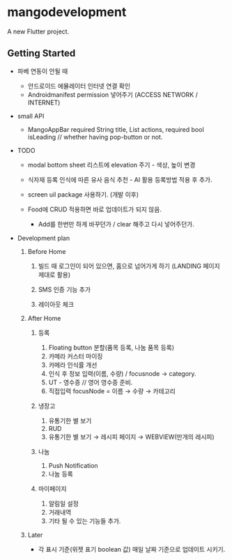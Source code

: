 # mangodevelopment

A new Flutter project.

## Getting Started

- 파베 연동이 안될 때
    - 안드로이드 에뮬레이터 인터넷 연결 확인
    - Androidmanifest permission 넣어주기 (ACCESS NETWORK / INTERNET)

- small API
    - MangoAppBar
           required String title,
           List<Widget> actions,
           required bool isLeading // whether having pop-button or not.

- TODO
    - modal bottom sheet
        리스트에 elevation 주기 - 색상, 높이 변경
    - 식자재 등록
        인식에 따른 유사 음식 추천 - AI 활용 등록방법 적용 후 추가.

    - screen uil package 사용하기. (개발 이후)

    - Food에 CRUD 적용하면 바로 업데이트가 되지 않음.
        - Add를 한번만 하게 바꾸던가 / clear 해주고 다시 넣어주던가.


- Development plan
    1. Before Home

        1) 빌드 때 로그인이 되어 있으면, 홈으로 넘어가게 하기 (LANDING 페이지 제대로 활용)

        2) SMS 인증 기능 추가

        3) 레이아웃 체크

    2. After Home

        1) 등록

            1. Floating button 분할(품목 등록, 나눔 품목 등록)
            2. 카메라 커스터 마이징
            3. 카메라 인식률 개선
            4. 인식 후 정보 입력(이름, 수량) / focusnode → category.
            5. UT - 영수증 // 영어 영수증 준비.
            6. 직접입력 focusNode = 이름 → 수량 → 카테고리

        2) 냉장고

            1. 유통기한 별 보기
            2. RUD
            3. 유통기한 별 보기 → 레시피 페이지 → WEBVIEW(만개의 레시피)

        3) 나눔

            1. Push Notification
            2. 나눔 등록

        4) 마이페이지

            1. 알림일 설정
            2. 거래내역
            3. 기타 될 수 있는 기능들 추가.

    3. Later
        - 각 표시 기준(위젯 표기 boolean 값) 매일 날짜 기준으로 업데이트 시키기.